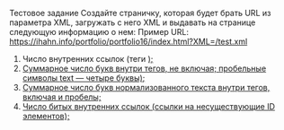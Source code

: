 Тестовое задание
Создайте страничку, которая будет брать URL из параметра XML,
загружать с него XML и выдавать на странице следующую информацию о нем:
Пример URL: https://ihahn.info/portfolio/portfolio16/index.html?XML=/test.xml

1. Число внутренних ссылок (теги <a href="#id">);
2. Суммарное число букв внутри тегов, не включая;
пробельные символы <aaa dd="ddd">text<aaa> — четыре буквы);
3. Суммарное число букв нормализованного текста внутри тегов, включая и пробелы;
4. Число битых внутренних ссылок (ссылки на несуществующие ID элементов);
